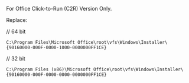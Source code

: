 For Office Click-to-Run (C2R) Version Only.

Replace:

// 64 bit
````
C:\Program Files\Microsoft Office\root\vfs\Windows\Installer\{90160000-000F-0000-1000-0000000FF1CE}
````
// 32 bit
````
C:\Program Files (x86)\Microsoft Office\root\vfs\Windows\Installer\{90160000-000F-0000-0000-0000000FF1CE}
````
